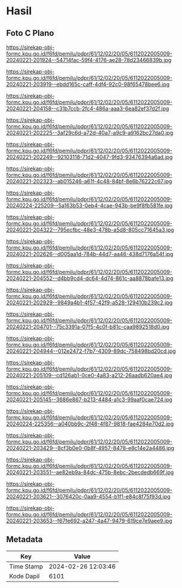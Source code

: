 # Hasil

## Foto C Plano

https://sirekap-obj-formc.kpu.go.id/f6fd/pemilu/pdpr/61/12/02/20/05/6112022005009-20240221-201924--54714fac-59f4-4176-ae28-78d23466839b.jpg

https://sirekap-obj-formc.kpu.go.id/f6fd/pemilu/pdpr/61/12/02/20/05/6112022005009-20240221-203919--ebdd165c-caff-4df4-92c0-98f65478bee6.jpg

https://sirekap-obj-formc.kpu.go.id/f6fd/pemilu/pdpr/61/12/02/20/05/6112022005009-20240221-204158--c31b7ccb-2fc4-486a-aaa3-6ea82ef37d2f.jpg

https://sirekap-obj-formc.kpu.go.id/f6fd/pemilu/pdpr/61/12/02/20/05/6112022005009-20240221-202225--3af29c6d-a72d-40a7-a9c9-a9162bc27da0.jpg

https://sirekap-obj-formc.kpu.go.id/f6fd/pemilu/pdpr/61/12/02/20/05/6112022005009-20240221-202249--92103118-71d2-4047-9fd3-93476394a6ad.jpg

https://sirekap-obj-formc.kpu.go.id/f6fd/pemilu/pdpr/61/12/02/20/05/6112022005009-20240221-202323--ab015246-a61f-4c48-84bf-8e6b76222c67.jpg

https://sirekap-obj-formc.kpu.go.id/f6fd/pemilu/pdpr/61/12/02/20/05/6112022005009-20240224-225209--5a163b53-0eb4-4cae-943b-be9f8fb581fe.jpg

https://sirekap-obj-formc.kpu.go.id/f6fd/pemilu/pdpr/61/12/02/20/05/6112022005009-20240221-204322--795ecfbc-48e3-478b-a5d8-805cc71645a3.jpg

https://sirekap-obj-formc.kpu.go.id/f6fd/pemilu/pdpr/61/12/02/20/05/6112022005009-20240221-202626--d005aa1d-784b-44d7-aa46-438d7176a54f.jpg

https://sirekap-obj-formc.kpu.go.id/f6fd/pemilu/pdpr/61/12/02/20/05/6112022005009-20240221-204552--d4bb9cd4-dc64-4d74-861c-aa8878bafe13.jpg

https://sirekap-obj-formc.kpu.go.id/f6fd/pemilu/pdpr/61/12/02/20/05/6112022005009-20240221-202929--9849a4b1-4f57-42f9-a528-129410b239c2.jpg

https://sirekap-obj-formc.kpu.go.id/f6fd/pemilu/pdpr/61/12/02/20/05/6112022005009-20240221-204701--75c3391a-07f5-4c0f-b81c-caa9892518d0.jpg

https://sirekap-obj-formc.kpu.go.id/f6fd/pemilu/pdpr/61/12/02/20/05/6112022005009-20240221-204944--012e2472-f7b7-4309-89dc-758498bd20cd.jpg

https://sirekap-obj-formc.kpu.go.id/f6fd/pemilu/pdpr/61/12/02/20/05/6112022005009-20240221-205109--cd126ab1-0ce0-4a83-a212-26aadb620ae4.jpg

https://sirekap-obj-formc.kpu.go.id/f6fd/pemilu/pdpr/61/12/02/20/05/6112022005009-20240221-205145--3686e867-b213-4484-a1c3-99aaf0cae724.jpg

https://sirekap-obj-formc.kpu.go.id/f6fd/pemilu/pdpr/61/12/02/20/05/6112022005009-20240224-225356--a040bb9c-2f48-4f87-9818-fae4284e70d2.jpg

https://sirekap-obj-formc.kpu.go.id/f6fd/pemilu/pdpr/61/12/02/20/05/6112022005009-20240221-203429--8cf3b0e0-0b8f-4957-8478-e8c14e2a4486.jpg

https://sirekap-obj-formc.kpu.go.id/f6fd/pemilu/pdpr/61/12/02/20/05/6112022005009-20240221-203551--ae82eb9a-84dc-475b-8ebc-2becdedb669f.jpg

https://sirekap-obj-formc.kpu.go.id/f6fd/pemilu/pdpr/61/12/02/20/05/6112022005009-20240221-203621--3076420c-0aa9-4554-b1f1-e84c8f75f93d.jpg

https://sirekap-obj-formc.kpu.go.id/f6fd/pemilu/pdpr/61/12/02/20/05/6112022005009-20240221-203653--f67fe692-a247-4a47-9479-619ce7e9aee9.jpg


## Metadata

| Key        | Value               |
| ---------- | ------------------- |
| Time Stamp | 2024-02-26 12:03:46 |
| Kode Dapil | 6101                |



